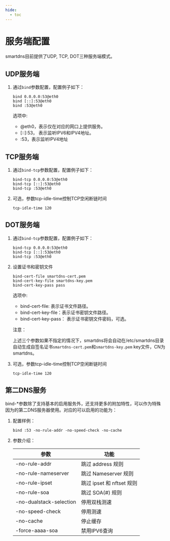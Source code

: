 ```yaml
---
hide:
  - toc
---
```


# 服务端配置

smartdns目前提供了UDP, TCP, DOT三种服务端模式。

## UDP服务端

1. 通过`bind`参数配置，配置例子如下：

    ```shell
    bind 0.0.0.0:53@eth0
    bind [::]:53@eth0
    bind :53@eth0
    ```

    选项中:

    * @eth0，表示仅在对应的网口上提供服务。
    * [::]:53， 表示监听IPV6和IPV4地址。
    * :53，表示监听IPV4地址

## TCP服务端

1. 通过`bind-tcp`参数配置，配置例子如下：

    ```shell
    bind-tcp 0.0.0.0:53@eth0
    bind-tcp [::]:53@eth0
    bind-tcp :53@eth0
    ```

1. 可选，参数tcp-idle-time控制TCP空闲断链时间

    ```shell
    tcp-idle-time 120
    ```

## DOT服务端

1. 通过`bind-tcp`参数配置，配置例子如下：

    ```shell
    bind-tcp 0.0.0.0:53@eth0
    bind-tcp [::]:53@eth0
    bind-tcp :53@eth0

    ```

1. 设置证书和密钥文件

    ```shell
    bind-cert-file smartdns-cert.pem
    bind-cert-key-file smartdns-key.pem
    bind-cert-key-pass pass
    ```

    选项中:

    * bind-cert-file: 表示证书文件路径。
    * bind-cert-key-file：表示证书密钥文件路径。
    * bind-cert-key-pass： 表示证书密钥文件密码，可选。

    注意：

    上述三个参数如果不指定的情况下，smartdns将会自动在/etc/smartdns目录自动生成自签名证书`smartdns-cert.pem`和`smartdns-key.pem` key文件，CN为smartdns。

1. 可选，参数tcp-idle-time控制TCP空闲断链时间

    ```shell
    tcp-idle-time 120
    ```

## 第二DNS服务

bind-*参数除了支持基本的启用服务外，还支持更多的附加特性，可以作为特殊因为的第二DNS服务器使用。对应的可以启用的功能为：

1. 配置样例：

    ```shell
    bind :53 -no-rule-addr -no-speed-check -no-cache
    ```

1. 参数介绍：

    |参数|功能|
    |---|---|
    |-no-rule-addr|跳过 address 规则|
    |-no-rule-nameserver|跳过 Nameserver 规则|
    |-no-rule-ipset|跳过 ipset 和 nftset 规则|
    |-no-rule-soa|跳过 SOA(#) 规则|
    |-no-dualstack-selection|停用双栈测速|
    |-no-speed-check|停用测速|
    |-no-cache|停止缓存|
    |-force-aaaa-soa|禁用IPV6查询|
